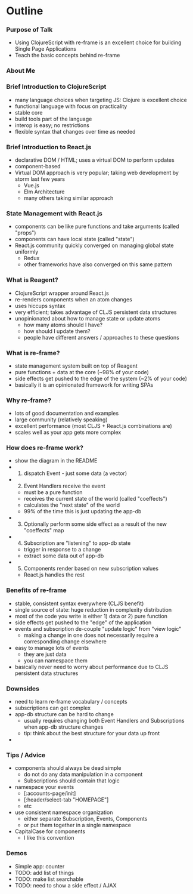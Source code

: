 # Outline

### Purpose of Talk
- Using ClojureScript with re-frame is an excellent choice for building Single Page Applications
- Teach the basic concepts behind re-frame

### About Me

### Brief Introduction to ClojureScript
- many language choices when targeting JS: Clojure is excellent choice
- functional language with focus on practicality
- stable core
- build tools part of the language
- interop is easy; no restrictions
- flexible syntax that changes over time as needed

### Brief Introduction to React.js
- declarative DOM / HTML; uses a virtual DOM to perform updates
- component-based
- Virtual DOM approach is very popular; taking web development by storm last few years
  - Vue.js
  - Elm Architecture
  - many others taking similar approach

### State Management with React.js
- components can be like pure functions and take arguments (called "props")
- components can have local state (called "state")
- React.js community quickly converged on managing global state uniformly
  - Redux
  - other frameworks have also converged on this same pattern

### What is Reagent?
- ClojureScript wrapper around React.js
- re-renders components when an atom changes
- uses hiccups syntax
- very efficient; takes advantage of CLJS persistent data structures
- unopinionated about how to manage state or update atoms
  - how many atoms should I have?
  - how should I update them?
  - people have different answers / approaches to these questions

### What is re-frame?
- state management system built on top of Reagent
- pure functions + data at the core (~98% of your code)
- side effects get pushed to the edge of the system (~2% of your code)
- basically it is an opinionated framework for writing SPAs

### Why re-frame?
- lots of good documentation and examples
- large community (relatively speaking)
- excellent performance (most CLJS + React.js combinations are)
- scales well as your app gets more complex

### How does re-frame work?
- show the diagram in the README
- 1) dispatch Event - just some data (a vector)
- 2) Event Handlers receive the event
  - must be a pure function
  - receives the current state of the world (called "coeffects")
  - calculates the "next state" of the world
  - 99% of the time this is just updating the app-db
- 3) Optionally perform some side effect as a result of the new "coeffects" map
- 4) Subscription are "listening" to app-db state
  - trigger in response to a change
  - extract some data out of app-db
- 5) Components render based on new subscription values
  - React.js handles the rest

### Benefits of re-frame
- stable, consistent syntax everywhere (CLJS benefit)
- single source of state: huge reduction in complexity distribution
- most of the code you write is either 1) data or 2) pure function
- side effects get pushed to the "edge" of the application
- events and subscription de-couple "update logic" from "view logic"
  - making a change in one does not necessarily require a corresponding change elsewhere
- easy to manage lots of events
  - they are just data
  - you can namespace them
- basically never need to worry about performance due to CLJS persistent data structures

### Downsides
- need to learn re-frame vocabulary / concepts
- subscriptions can get complex
- app-db structure can be hard to change
  - usually requires changing both Event Handlers and Subscriptions when app-db structure changes
  - tip: think about the best structure for your data up front
-

### Tips / Advice
- components should always be dead simple
  - do not do any data manipulation in a component
  - Subscriptions should contain that logic
- namespace your events
  - [:accounts-page/init]
  - [:header/select-tab "HOMEPAGE"]
  - etc
- use consistent namespace organization
  - either separate Subscription, Events, Components
  - or put them together in a single namespace
- CapitalCase for components
  - I like this convention

### Demos
- Simple app: counter
- TODO: add list of things
- TODO: make list searchable
- TODO: need to show a side effect / AJAX
